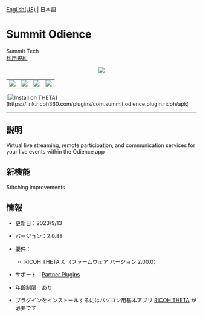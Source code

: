 [English(US)](README.md) | 日本語

# Summit Odience
Summit Tech  
[利用規約](https://www.odience.com/privacyPolicy)

<div align="center">
 <img src="1.png">
 <table>
  <tr>
   <td><img src="../../resources/common/img/noimg.png"></td>
   <td><img src="../../resources/common/img/noimg.png"></td>
   <td><img src="../../resources/common/img/noimg.png"></td>
   <td><img src="../../resources/common/img/noimg.png"></td>
  </tr>
 </table>
</div>

[![Install on THETA](https://assets.ricoh360.com/image/upload/v1/front/theta/install-button.svg?)](https://link.ricoh360.com/plugins/com.summit.odience.plugin.ricoh/apk)

***

## 説明
Virtual live streaming, remote participation, and communication services for your live events within the Odience app

## 新機能
Stitching improvements  

## 情報
  * 更新日：2023/9/13
  * バージョン：2.0.88
  * 要件：
    * RICOH THETA X （ファームウェア バージョン 2.00.0）
  * サポート：[Partner Plugins](https://www.odience.com/support)
  * 年齢制限：あり

* プラグインをインストールするにはパソコン用基本アプリ [RICOH THETA](https://theta360.com/ja/about/application/pc.html#app-detail-01) が必要です
